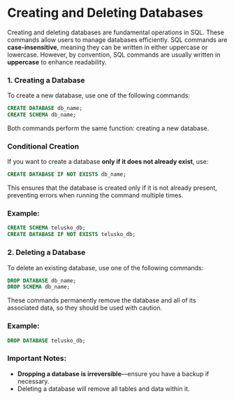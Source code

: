 # Creating and Deleting Databases
Creating and deleting databases are fundamental operations in SQL. These commands allow users to manage databases efficiently. SQL commands are **case-insensitive**, meaning they can be written in either uppercase or lowercase. However, by convention, SQL commands are usually written in **uppercase** to enhance readability.

### 1. Creating a Database
To create a new database, use one of the following commands:
```sql
CREATE DATABASE db_name;
CREATE SCHEMA db_name;
```
Both commands perform the same function: creating a new database.

### Conditional Creation
If you want to create a database **only if it does not already exist**, use:
```sql
CREATE DATABASE IF NOT EXISTS db_name;
```
This ensures that the database is created only if it is not already present, preventing errors when running the command multiple times.

### Example:
```sql
CREATE SCHEMA telusko_db;
CREATE DATABASE IF NOT EXISTS telusko_db;
```

### 2. Deleting a Database
To delete an existing database, use one of the following commands:
```sql
DROP DATABASE db_name;
DROP SCHEMA db_name;
```
These commands permanently remove the database and all of its associated data, so they should be used with caution.

### Example:
```sql
DROP DATABASE telusko_db;
```

### Important Notes:
- **Dropping a database is irreversible**—ensure you have a backup if necessary.
- Deleting a database will remove all tables and data within it.
